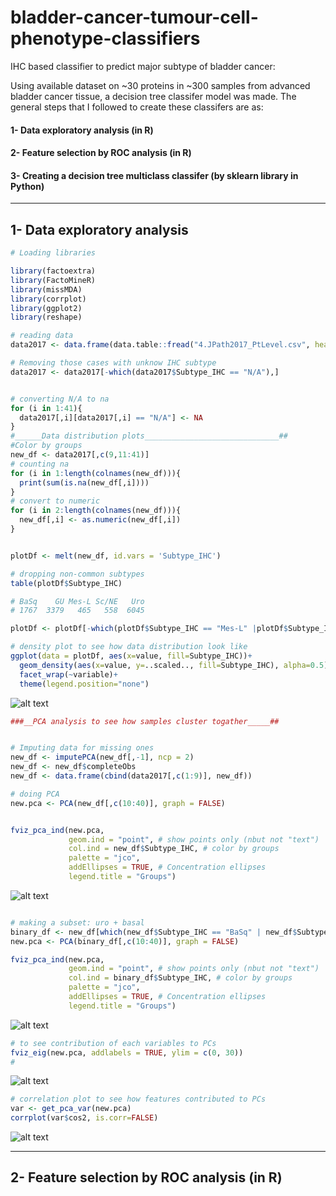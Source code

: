 # bladder-cancer-tumour-cell-phenotype-classifiers
IHC based classifier to predict major subtype of bladder cancer:

Using available dataset on ~30 proteins in ~300 samples from advanced bladder cancer tissue, a decision tree classifer model was made. The general steps that I followed to create these classifers are as:
#### 1- Data exploratory analysis (in R)
#### 2- Feature selection by ROC analysis (in R)
#### 3- Creating a decision tree multiclass classifer (by sklearn library in Python) 
___________________________________________________________________________________________________________________________________________________________________

## 1- Data exploratory analysis

```R
# Loading libraries

library(factoextra)
library(FactoMineR)
library(missMDA)
library(corrplot)
library(ggplot2)
library(reshape)

# reading data
data2017 <- data.frame(data.table::fread("4.JPath2017_PtLevel.csv", header=T, sep=",", ))

# Removing those cases with unknow IHC subtype
data2017 <- data2017[-which(data2017$Subtype_IHC == "N/A"),]


# converting N/A to na
for (i in 1:41){
  data2017[,i][data2017[,i] == "N/A"] <- NA
}
#______Data distribution plots______________________________##
#Color by groups
new_df <- data2017[,c(9,11:41)]
# counting na
for (i in 1:length(colnames(new_df))){
  print(sum(is.na(new_df[,i])))
}
# convert to numeric
for (i in 2:length(colnames(new_df))){
  new_df[,i] <- as.numeric(new_df[,i])
}


plotDf <- melt(new_df, id.vars = 'Subtype_IHC')

# dropping non-common subtypes
table(plotDf$Subtype_IHC)

# BaSq    GU Mes-L Sc/NE   Uro 
# 1767  3379   465   558  6045 

plotDf <- plotDf[-which(plotDf$Subtype_IHC == "Mes-L" |plotDf$Subtype_IHC == "Sc/NE") ,]

# density plot to see how data distribution look like
ggplot(data = plotDf, aes(x=value, fill=Subtype_IHC))+
  geom_density(aes(x=value, y=..scaled.., fill=Subtype_IHC), alpha=0.5)+
  facet_wrap(~variable)+
  theme(legend.position="none")
```
![alt text](https://raw.githubusercontent.com/hamidghaedi/bladder-cancer-tumour-cell-phenotype-classification/main/histograms.JPG)

```R
###__PCA analysis to see how samples cluster togather_____##


# Imputing data for missing ones
new_df <- imputePCA(new_df[,-1], ncp = 2)
new_df <- new_df$completeObs
new_df <- data.frame(cbind(data2017[,c(1:9)], new_df))

# doing PCA
new.pca <- PCA(new_df[,c(10:40)], graph = FALSE)


fviz_pca_ind(new.pca,
             geom.ind = "point", # show points only (nbut not "text")
             col.ind = new_df$Subtype_IHC, # color by groups
             palette = "jco",
             addEllipses = TRUE, # Concentration ellipses
             legend.title = "Groups")
```
![alt text](https://raw.githubusercontent.com/hamidghaedi/bladder-cancer-tumour-cell-phenotype-classification/main/pca1.JPG)

```R

# making a subset: uro + basal
binary_df <- new_df[which(new_df$Subtype_IHC == "BaSq" | new_df$Subtype_IHC == "Uro"),]
new.pca <- PCA(binary_df[,c(10:40)], graph = FALSE)

fviz_pca_ind(new.pca,
             geom.ind = "point", # show points only (nbut not "text")
             col.ind = binary_df$Subtype_IHC, # color by groups
             palette = "jco",
             addEllipses = TRUE, # Concentration ellipses
             legend.title = "Groups")
```
![alt text](https://raw.githubusercontent.com/hamidghaedi/bladder-cancer-tumour-cell-phenotype-classification/main/pca2.JPG)

```R
# to see contribution of each variables to PCs
fviz_eig(new.pca, addlabels = TRUE, ylim = c(0, 30))
#
```
![alt text](https://raw.githubusercontent.com/hamidghaedi/bladder-cancer-tumour-cell-phenotype-classification/main/scree_plot.JPG) 
```R
# correlation plot to see how features contributed to PCs
var <- get_pca_var(new.pca)
corrplot(var$cos2, is.corr=FALSE)
```
![alt text](https://raw.githubusercontent.com/hamidghaedi/bladder-cancer-tumour-cell-phenotype-classification/main/corrplot.JPG) 

___________________________________________________________________________________________________________________________________________________________________

## 2- Feature selection by ROC analysis (in R)

